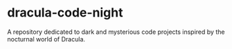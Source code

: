 # dracula-code-night
A repository dedicated to dark and mysterious code projects inspired by the nocturnal world of Dracula.
